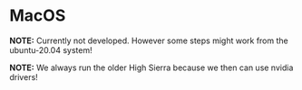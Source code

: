 # MacOS

**NOTE:** Currently not developed. However some steps might work from the ubuntu-20.04 system!

**NOTE:** We always run the older High Sierra because we then can use nvidia drivers!